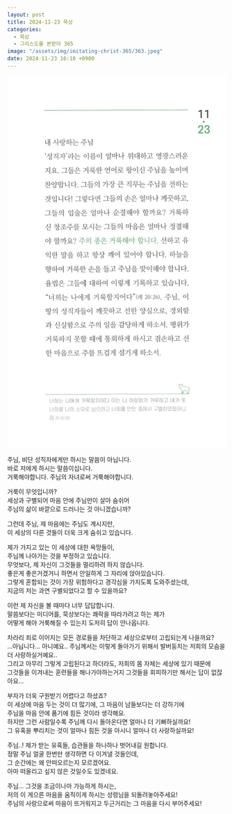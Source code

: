 ```yaml
---
layout: post
title: 2024-11-23 묵상
categories:
  - 묵상
  - 그리스도를 본받아 365
image: "/assets/img/imitating-christ-365/363.jpeg"
date: 2024-11-23 16:10 +0900
---
```


![image](/assets/img/imitating-christ-365/363.jpeg)

주님, 비단 성직자에게만 하시는 말씀이 아닙니다.  
바로 저에게 하시는 말씀이십니다.  
거룩해야합니다. 주님의 자녀로써 거룩해야합니다.

거룩이 무엇입니까?  
세상과 구별되어 마음 안에 주님만이 살아 숨쉬어  
주님의 삶이 바깥으로 드러나는 것 아니겠습니까?

그런데 주님, 제 마음에는 주님도 계시지만,  
이 세상의 다른 것들이 더욱 크게 숨쉬고 있습니다.

제가 가지고 있는 이 세상에 대한 욕망들이,  
주님께 나아가는 것을 부정하고 있습니다.  
무엇보다, 제 자신이 그것들을 멀리하려 하지 않습니다.  
좋은게 좋은거겠거니 하면서 안일하게 그 자리에 앉아있습니다.  
그렇게 혼합되는 것이 가장 위험하다고 경각심을 가지도록 도와주셨는데,  
지금의 저는 과연 구별되었다고 할 수 있을까요?

이런 제 자신을 볼 때마다 너무 답답합니다.  
말씀보다는 미디어를, 묵상보다는 쾌락을 따라가려고 하는 제가  
어떻게 해야 거룩해질 수 있는지 도저히 답이 안나옵니다.

차라리 죄로 이어지는 모든 경로들을 차단하고 세상으로부터 고립되는게 나을까요?  
...아닙니다... 아니예요.. 주님께서는 이렇게 돌아가기 위해서 발버둥치는 저희의 모슴을 더 사랑하실거예요..  
그리고 아무리 그렇게 고립된다고 하더라도, 저희의 몸 자체는 세상에 있기 때문에  
그것들을 이겨내는 훈련들을 해나가야하는거지 그것들을 회피하기만 해서는 답이 없잖아요...

부자가 더욱 구원받기 어렵다고 하셨죠?  
이 세상에 마음 두는 것이 더 많기에, 그 마음이 남들보다는 더 강하기에  
주님을 마음 안에 품기에 힘든 것이라 생각해요.  
하지만 그런 사람일수록 주님께 다시 돌아온다면 얼마나 더 기뻐하실까요!  
그 유혹을 뿌리치는 것이 얼마나 힘든 것을 아시니 얼마나 더 사랑하실까요!

주님..! 제가 받는 유혹들, 습관들을 하나하나 벗어내길 원합니다.  
정말 주님 얼굴 한번만 생각하면 다 이겨낼 것들인데,  
그 순간에는 왜 안떠오르는지 모르겠어요.  
아마 떠올리고 싶지 않은 것일수도 있겠네요.

주님... 그것을 조금이나마 가능하게 하시는,  
저의 이 게으른 마음을 움직이게 하시는 성령님을 되돌려놓아주세요!  
주님의 사랑으로써 마음이 뜨거워지고 두근거리는 그 마음을 다시 부어주세요!
